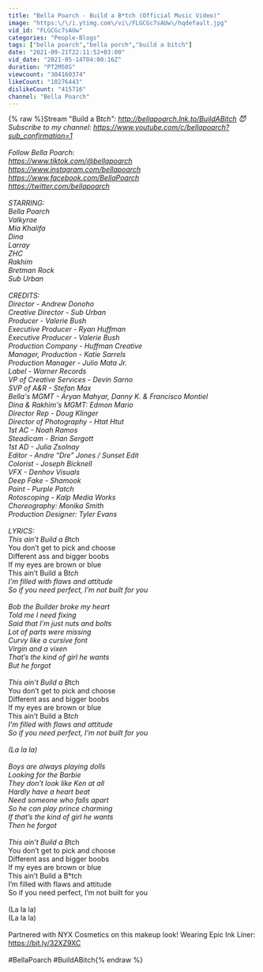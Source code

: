 ```yaml
---
title: "Bella Poarch - Build a B*tch (Official Music Video)"
image: "https:\/\/i.ytimg.com\/vi\/FLGCGc7sAUw\/hqdefault.jpg"
vid_id: "FLGCGc7sAUw"
categories: "People-Blogs"
tags: ["bella poarch","bella porch","build a bitch"]
date: "2021-09-21T22:11:52+03:00"
vid_date: "2021-05-14T04:00:16Z"
duration: "PT2M50S"
viewcount: "304160374"
likeCount: "10276443"
dislikeCount: "415716"
channel: "Bella Poarch"
---
```

{% raw %}Stream &quot;Build a B*tch&quot;: <a rel="nofollow" target="blank" href="http://bellapoarch.lnk.to/BuildABitch">http://bellapoarch.lnk.to/BuildABitch</a> 😈<br />Subscribe to my channel: <a rel="nofollow" target="blank" href="https://www.youtube.com/c/bellapoarch?sub_confirmation=1">https://www.youtube.com/c/bellapoarch?sub_confirmation=1</a><br /><br />Follow Bella Poarch:<br /><a rel="nofollow" target="blank" href="https://www.tiktok.com/@bellapoarch">https://www.tiktok.com/@bellapoarch</a><br /><a rel="nofollow" target="blank" href="https://www.instagram.com/bellapoarch">https://www.instagram.com/bellapoarch</a><br /><a rel="nofollow" target="blank" href="https://www.facebook.com/BellaPoarch">https://www.facebook.com/BellaPoarch</a><br /><a rel="nofollow" target="blank" href="https://twitter.com/bellapoarch">https://twitter.com/bellapoarch</a><br /><br />STARRING:<br />Bella Poarch <br />Valkyrae<br />Mia Khalifa <br />Dina <br />Larray <br />ZHC <br />Rakhim <br />Bretman Rock<br />Sub Urban<br /><br />CREDITS:<br />Director - Andrew Donoho<br />Creative Director - Sub Urban <br />Producer - Valerie Bush<br />Executive Producer - Ryan Huffman <br />Executive Producer - Valerie Bush<br />Production Company - Huffman Creative <br />Manager, Production - Katie Sarrels <br />Production Manager - Julio Mata Jr.<br />Label - Warner Records<br />VP of Creative Services - Devin Sarno<br />SVP of A&amp;R - Stefan Max<br />Bella's MGMT - Aryan Mahyar, Danny K. &amp; Francisco Montiel<br />Dina &amp; Rakhim's MGMT: Edmon Mario<br />Director Rep - Doug Klinger <br />Director of Photography - Htat Htut<br />1st AC - Noah Ramos <br />Steadicam - Brian Sergott<br />1st AD - Julia Zsolnay <br />Editor - Andre “Dre” Jones / Sunset Edit<br />Colorist - Joseph Bicknell<br />VFX - Denhov Visuals<br />Deep Fake - Shamook<br />Paint - Purple Patch<br />Rotoscoping - Kalp Media Works<br />Choreography: Monika Smith<br />Production Designer: Tyler Evans<br /><br />LYRICS:<br />This ain’t Build a B*tch<br />You don’t get to pick and choose<br />Different ass and bigger boobs<br />If my eyes are brown or blue<br />This ain’t Build a B*tch<br />I’m filled with flaws and attitude<br />So if you need perfect, I’m not built for you<br /><br />Bob the Builder broke my heart<br />Told me I need fixing<br />Said that I’m just nuts and bolts<br />Lot of parts were missing<br />Curvy like a cursive font<br />Virgin and a vixen<br />That’s the kind of girl he wants<br />But he forgot<br /><br />This ain’t Build a B*tch<br />You don’t get to pick and choose<br />Different ass and bigger boobs<br />If my eyes are brown or blue<br />This ain’t Build a B*tch<br />I’m filled with flaws and attitude<br />So if you need perfect, I’m not built for you<br /><br />(La la la)<br /><br />Boys are always playing dolls<br />Looking for the Barbie<br />They don’t look like Ken at all<br />Hardly have a heart beat<br />Need someone who falls apart<br />So he can play prince charming<br />If that’s the kind of girl he wants<br />Then he forgot<br /><br />This ain’t Build a B*tch<br />You don’t get to pick and choose<br />Different ass and bigger boobs<br />If my eyes are brown or blue<br />This ain’t Build a B*tch<br />I’m filled with flaws and attitude<br />So if you need perfect, I’m not built for you<br /><br />(La la la)<br />(La la la)<br /><br />Partnered with NYX Cosmetics on this makeup look! Wearing Epic Ink Liner: <a rel="nofollow" target="blank" href="https://bit.ly/32XZ9XC">https://bit.ly/32XZ9XC</a> <br /><br />#BellaPoarch #BuildABitch{% endraw %}
